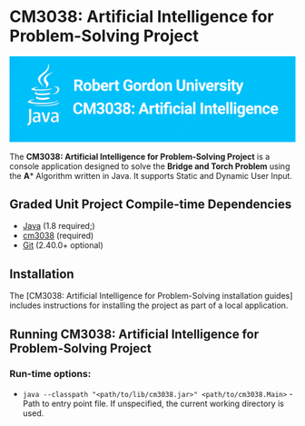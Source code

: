 # CM3038: Artificial Intelligence for Problem-Solving Project

![](docs/fa3246798482f022d533d209a088fc09.png)

The **CM3038: Artificial Intelligence for Problem-Solving Project** is a console application designed to solve the **Bridge
and Torch Problem** using the **A*** Algorithm written in Java.
It supports Static and Dynamic User Input.

## Graded Unit Project Compile-time Dependencies

* [Java](http://www.java.com) (1.8 required;)
* [cm3038](lib/cm3038-coursework/cm3038.jar) (required)
* [Git](https://git-scm.com) (2.40.0+ optional)

## Installation

The [CM3038: Artificial Intelligence for Problem-Solving installation guides] includes instructions for installing the project as part of a local application.

## Running CM3038: Artificial Intelligence for Problem-Solving Project

### Run-time options:

* `java --classpath "<path/to/lib/cm3038.jar>" <path/to/cm3038.Main>` - Path to entry point file. If unspecified, the current working directory is used.